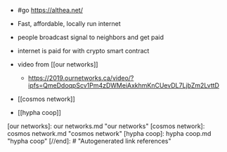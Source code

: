 - #go https://althea.net/
- Fast, affordable, locally run internet
- people broadcast signal to neighbors and get paid
- internet is paid for with crypto smart contract
- video from [[our networks]]
	- https://2019.ournetworks.ca/video/?ipfs=QmeDdoqpScv1Pm4zDWMeiAxkhmKnCUevDL7LjbZm2LvttD

- [[cosmos network]]
- [[hypha coop]]

[//begin]: # "Autogenerated link references for markdown compatibility"
[our networks]: our networks.md "our networks"
[cosmos network]: cosmos network.md "cosmos network"
[hypha coop]: hypha coop.md "hypha coop"
[//end]: # "Autogenerated link references"

